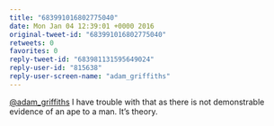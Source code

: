 ```yaml
---
title: "683991016802775040"
date: Mon Jan 04 12:39:01 +0000 2016
original-tweet-id: "683991016802775040"
retweets: 0
favorites: 0
reply-tweet-id: "683981131595649024"
reply-user-id: "815638"
reply-user-screen-name: "adam_griffiths"
---
```

<a href="https://twitter.com/adam_griffiths">@adam_griffiths</a> I have trouble with that as there is not demonstrable evidence of an ape to a man. It’s theory.

